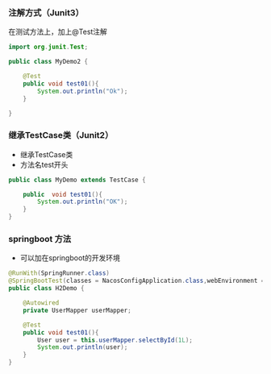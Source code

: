 ### 注解方式（Junit3）

在测试方法上，加上@Test注解

~~~~java
import org.junit.Test;

public class MyDemo2 {

    @Test
    public void test01(){
        System.out.println("Ok");
    }

}
~~~~



### 继承TestCase类（Junit2）

- 继承TestCase类
- 方法名test开头

```Java
public class MyDemo extends TestCase {

    public  void test01(){
        System.out.println("OK");
    }
}
```



### springboot 方法

- 可以加在springboot的开发环境

```Java
@RunWith(SpringRunner.class)
@SpringBootTest(classes = NacosConfigApplication.class,webEnvironment = SpringBootTest.WebEnvironment.RANDOM_PORT)
public class H2Demo {

    @Autowired
    private UserMapper userMapper;

    @Test
    public void test01(){
        User user = this.userMapper.selectById(1L);
        System.out.println(user);
    }
}
```

